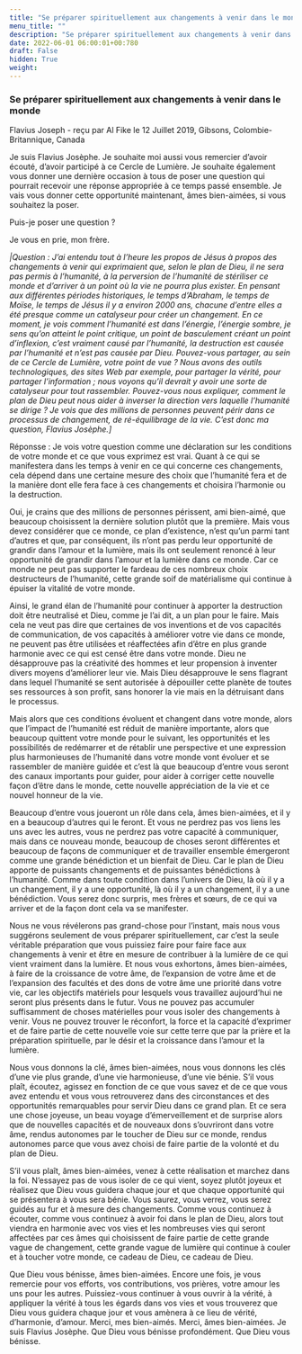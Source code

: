 ```yaml
---
title: "Se préparer spirituellement aux changements à venir dans le monde"
menu_title: ""
description: "Se préparer spirituellement aux changements à venir dans le monde"
date: 2022-06-01 06:00:01+00:780
draft: False
hidden: True
weight:
---
```

### Se préparer spirituellement aux changements à venir dans le monde

Flavius Joseph - reçu par Al Fike le 12 Juillet 2019, Gibsons, Colombie-Britannique, Canada

Je suis Flavius Josèphe. Je souhaite moi aussi vous remercier d’avoir écouté, d’avoir participé à ce Cercle de Lumière. Je souhaite également vous donner une dernière occasion à tous de poser une question qui pourrait recevoir une réponse appropriée à ce temps passé ensemble. Je vais vous donner cette opportunité maintenant, âmes bien-aimées, si vous souhaitez la poser.

Puis-je poser une question ?

Je vous en prie, mon frère.

*|Question : J’ai entendu tout à l’heure les propos de Jésus à propos des changements à venir qui exprimaient que, selon le plan de Dieu, il ne sera pas permis à l’humanité, à la perversion de l’humanité de stériliser ce monde et d’arriver à un point où la vie ne pourra plus exister. En pensant aux différentes périodes historiques, le temps d’Abraham, le temps de Moïse, le temps de Jésus il y a environ 2000 ans, chacune d’entre elles a été presque comme un catalyseur pour créer un changement. En ce moment, je vois comment l’humanité est dans l’énergie, l’énergie sombre, je sens qu’on atteint le point critique, un point de basculement créant un point d’inflexion, c’est vraiment causé par l’humanité, la destruction est causée par l’humanité et n’est pas causée par Dieu. Pouvez-vous partager, au sein de ce Cercle de Lumière, votre point de vue ? Nous avons des outils technologiques, des sites Web par exemple, pour partager la vérité, pour partager l’information ; nous voyons qu’il devrait y avoir une sorte de catalyseur pour tout rassembler. Pouvez-vous nous expliquer, comment le plan de Dieu peut nous aider à inverser la direction vers laquelle l’humanité se dirige ? Je vois que des millions de personnes peuvent périr dans ce processus de changement, de ré-équilibrage de la vie. C’est donc ma question, Flavius Josèphe.]*

Réponsse : Je vois votre question comme une déclaration sur les conditions de votre monde et ce que vous exprimez est vrai.
Quant à ce qui se manifestera dans les temps à venir en ce qui concerne ces changements, cela dépend dans une certaine mesure des choix que l’humanité fera et de la manière dont elle fera face à ces changements et choisira l’harmonie ou la destruction.

Oui, je crains que des millions de personnes périssent, ami bien-aimé, que beaucoup choisissent la dernière solution plutôt que la première. Mais vous devez considérer que ce monde, ce plan d’existence, n’est qu’un parmi tant d’autres et que, par conséquent, ils n’ont pas perdu leur opportunité de grandir dans l’amour et la lumière, mais ils ont seulement renoncé à leur opportunité de grandir dans l’amour et la lumière dans ce monde. Car ce monde ne peut pas supporter le fardeau de ces nombreux choix destructeurs de l’humanité, cette grande soif de matérialisme qui continue à épuiser la vitalité de votre monde.

Ainsi, le grand élan de l’humanité pour continuer à apporter la destruction doit être neutralisé et Dieu, comme je l’ai dit, a un plan pour le faire. Mais cela ne veut pas dire que certaines de vos inventions et de vos capacités de communication, de vos capacités à améliorer votre vie dans ce monde, ne peuvent pas être utilisées et réaffectées afin d’être en plus grande harmonie avec ce qui est censé être dans votre monde. Dieu ne désapprouve pas la créativité des hommes et leur propension à inventer divers moyens d’améliorer leur vie. Mais Dieu désapprouve le sens flagrant dans lequel l’humanité se sent autorisée à dépouiller cette planète de toutes ses ressources à son profit, sans honorer la vie mais en la détruisant dans le processus.

Mais alors que ces conditions évoluent et changent dans votre monde, alors que l’impact de l’humanité est réduit de manière importante, alors que beaucoup quittent votre monde pour le suivant, les opportunités et les possibilités de redémarrer et de rétablir une perspective et une expression plus harmonieuses de l’humanité dans votre monde vont évoluer et se rassembler de manière guidée et c’est là que beaucoup d’entre vous seront des canaux importants pour guider, pour aider à corriger cette nouvelle façon d’être dans le monde, cette nouvelle appréciation de la vie et ce nouvel honneur de la vie.

Beaucoup d’entre vous joueront un rôle dans cela, âmes bien-aimées, et il y en a beaucoup d’autres qui le feront. Et vous ne perdrez pas vos liens les uns avec les autres, vous ne perdrez pas votre capacité à communiquer, mais dans ce nouveau monde, beaucoup de choses seront différentes et beaucoup de façons de communiquer et de travailler ensemble émergeront comme une grande bénédiction et un bienfait de Dieu. Car le plan de Dieu apporte de puissants changements et de puissantes bénédictions à l’humanité. Comme dans toute condition dans l’univers de Dieu, là où il y a un changement, il y a une opportunité, là où il y a un changement, il y a une bénédiction. Vous serez donc surpris, mes frères et sœurs, de ce qui va arriver et de la façon dont cela va se manifester.

Nous ne vous révélerons pas grand-chose pour l’instant, mais nous vous suggérons seulement de vous préparer spirituellement, car c’est la seule véritable préparation que vous puissiez faire pour faire face aux changements à venir et être en mesure de contribuer à la lumière de ce qui vient vraiment dans la lumière. Et nous vous exhortons, âmes bien-aimées, à faire de la croissance de votre âme, de l’expansion de votre âme et de l’expansion des facultés et des dons de votre âme une priorité dans votre vie, car les objectifs matériels pour lesquels vous travaillez aujourd’hui ne seront plus présents dans le futur. Vous ne pouvez pas accumuler suffisamment de choses matérielles pour vous isoler des changements à venir. Vous ne pouvez trouver le réconfort, la force et la capacité d’exprimer et de faire partie de cette nouvelle voie sur cette terre que par la prière et la préparation spirituelle, par le désir et la croissance dans l’amour et la lumière.

Nous vous donnons la clé, âmes bien-aimées, nous vous donnons les clés d’une vie plus grande, d’une vie harmonieuse, d’une vie bénie. S’il vous plaît, écoutez, agissez en fonction de ce que vous savez et de ce que vous avez entendu et vous vous retrouverez dans des circonstances et des opportunités remarquables pour servir Dieu dans ce grand plan. Et ce sera une chose joyeuse, un beau voyage d’émerveillement et de surprise alors que de nouvelles capacités et de nouveaux dons s’ouvriront dans votre âme, rendus autonomes par le toucher de Dieu sur ce monde, rendus autonomes parce que vous avez choisi de faire partie de la volonté et du plan de Dieu.

S’il vous plaît, âmes bien-aimées, venez à cette réalisation et marchez dans la foi. N’essayez pas de vous isoler de ce qui vient, soyez plutôt joyeux et réalisez que Dieu vous guidera chaque jour et que chaque opportunité qui se présentera à vous sera bénie. Vous saurez, vous verrez, vous serez guidés au fur et à mesure des changements. Comme vous continuez à écouter, comme vous continuez à avoir foi dans le plan de Dieu, alors tout viendra en harmonie avec vos vies et les nombreuses vies qui seront affectées par ces âmes qui choisissent de faire partie de cette grande vague de changement, cette grande vague de lumière qui continue à couler et à toucher votre monde, ce cadeau de Dieu, ce cadeau de Dieu.

Que Dieu vous bénisse, âmes bien-aimées. Encore une fois, je vous remercie pour vos efforts, vos contributions, vos prières, votre amour les uns pour les autres. Puissiez-vous continuer à vous ouvrir à la vérité, à appliquer la vérité à tous les égards dans vos vies et vous trouverez que Dieu vous guidera chaque jour et vous amènera à ce lieu de vérité, d’harmonie, d’amour. Merci, mes bien-aimés. Merci, âmes bien-aimées. Je suis Flavius Josèphe. Que Dieu vous bénisse profondément. Que Dieu vous bénisse.



